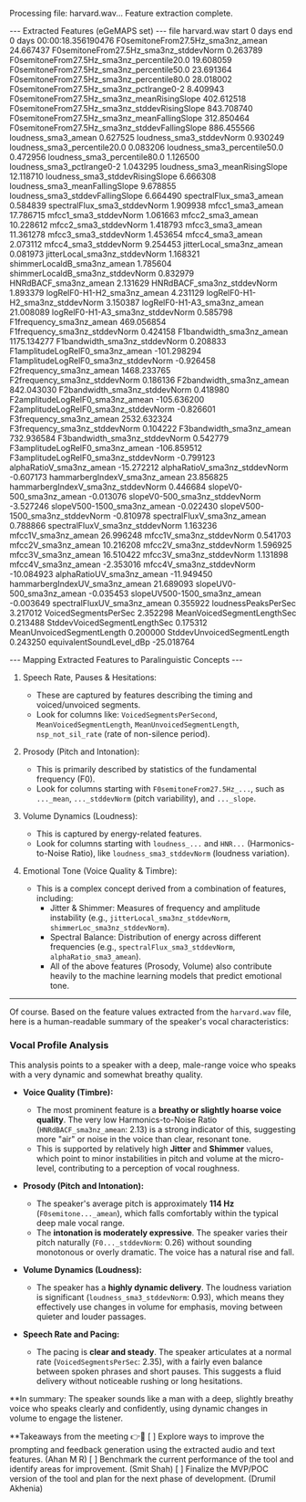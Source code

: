 Processing file: harvard.wav...
Feature extraction complete.

--- Extracted Features (eGeMAPS set) ---
file                                                         harvard.wav
start                                                             0 days
end                                            0 days 00:00:18.356190476
F0semitoneFrom27.5Hz_sma3nz_amean                              24.667437
F0semitoneFrom27.5Hz_sma3nz_stddevNorm                          0.263789
F0semitoneFrom27.5Hz_sma3nz_percentile20.0                     19.608059
F0semitoneFrom27.5Hz_sma3nz_percentile50.0                     23.691364
F0semitoneFrom27.5Hz_sma3nz_percentile80.0                     28.018002
F0semitoneFrom27.5Hz_sma3nz_pctlrange0-2                        8.409943
F0semitoneFrom27.5Hz_sma3nz_meanRisingSlope                   402.612518
F0semitoneFrom27.5Hz_sma3nz_stddevRisingSlope                 843.708740
F0semitoneFrom27.5Hz_sma3nz_meanFallingSlope                  312.850464
F0semitoneFrom27.5Hz_sma3nz_stddevFallingSlope                886.455566
loudness_sma3_amean                                             0.627525
loudness_sma3_stddevNorm                                        0.930249
loudness_sma3_percentile20.0                                    0.083206
loudness_sma3_percentile50.0                                    0.472956
loudness_sma3_percentile80.0                                    1.126500
loudness_sma3_pctlrange0-2                                      1.043295
loudness_sma3_meanRisingSlope                                  12.118710
loudness_sma3_stddevRisingSlope                                 6.666308
loudness_sma3_meanFallingSlope                                  9.678855
loudness_sma3_stddevFallingSlope                                6.664490
spectralFlux_sma3_amean                                         0.584839
spectralFlux_sma3_stddevNorm                                    1.909938
mfcc1_sma3_amean                                               17.786715
mfcc1_sma3_stddevNorm                                           1.061663
mfcc2_sma3_amean                                               10.228612
mfcc2_sma3_stddevNorm                                           1.418793
mfcc3_sma3_amean                                               11.361278
mfcc3_sma3_stddevNorm                                           1.453654
mfcc4_sma3_amean                                                2.073112
mfcc4_sma3_stddevNorm                                           9.254453
jitterLocal_sma3nz_amean                                        0.081973
jitterLocal_sma3nz_stddevNorm                                   1.168321
shimmerLocaldB_sma3nz_amean                                     1.785604
shimmerLocaldB_sma3nz_stddevNorm                                0.832979
HNRdBACF_sma3nz_amean                                           2.131629
HNRdBACF_sma3nz_stddevNorm                                      1.893379
logRelF0-H1-H2_sma3nz_amean                                     4.231129
logRelF0-H1-H2_sma3nz_stddevNorm                                3.150387
logRelF0-H1-A3_sma3nz_amean                                    21.008089
logRelF0-H1-A3_sma3nz_stddevNorm                                0.585798
F1frequency_sma3nz_amean                                      469.056854
F1frequency_sma3nz_stddevNorm                                   0.424158
F1bandwidth_sma3nz_amean                                     1175.134277
F1bandwidth_sma3nz_stddevNorm                                   0.208833
F1amplitudeLogRelF0_sma3nz_amean                             -101.298294
F1amplitudeLogRelF0_sma3nz_stddevNorm                          -0.926458
F2frequency_sma3nz_amean                                     1468.233765
F2frequency_sma3nz_stddevNorm                                   0.186136
F2bandwidth_sma3nz_amean                                      842.043030
F2bandwidth_sma3nz_stddevNorm                                   0.418980
F2amplitudeLogRelF0_sma3nz_amean                             -105.636200
F2amplitudeLogRelF0_sma3nz_stddevNorm                          -0.826601
F3frequency_sma3nz_amean                                     2532.632324
F3frequency_sma3nz_stddevNorm                                   0.104222
F3bandwidth_sma3nz_amean                                      732.936584
F3bandwidth_sma3nz_stddevNorm                                   0.542779
F3amplitudeLogRelF0_sma3nz_amean                             -106.859512
F3amplitudeLogRelF0_sma3nz_stddevNorm                          -0.799123
alphaRatioV_sma3nz_amean                                      -15.272212
alphaRatioV_sma3nz_stddevNorm                                  -0.607173
hammarbergIndexV_sma3nz_amean                                  23.856825
hammarbergIndexV_sma3nz_stddevNorm                              0.446684
slopeV0-500_sma3nz_amean                                       -0.013076
slopeV0-500_sma3nz_stddevNorm                                  -3.527246
slopeV500-1500_sma3nz_amean                                    -0.022430
slopeV500-1500_sma3nz_stddevNorm                               -0.810978
spectralFluxV_sma3nz_amean                                      0.788866
spectralFluxV_sma3nz_stddevNorm                                 1.163236
mfcc1V_sma3nz_amean                                            26.996248
mfcc1V_sma3nz_stddevNorm                                        0.541703
mfcc2V_sma3nz_amean                                            10.216208
mfcc2V_sma3nz_stddevNorm                                        1.596925
mfcc3V_sma3nz_amean                                            16.510422
mfcc3V_sma3nz_stddevNorm                                        1.131898
mfcc4V_sma3nz_amean                                            -2.353016
mfcc4V_sma3nz_stddevNorm                                      -10.084923
alphaRatioUV_sma3nz_amean                                     -11.949450
hammarbergIndexUV_sma3nz_amean                                 21.689093
slopeUV0-500_sma3nz_amean                                      -0.035453
slopeUV500-1500_sma3nz_amean                                   -0.003649
spectralFluxUV_sma3nz_amean                                     0.355922
loudnessPeaksPerSec                                             3.217012
VoicedSegmentsPerSec                                            2.352298
MeanVoicedSegmentLengthSec                                      0.213488
StddevVoicedSegmentLengthSec                                    0.175312
MeanUnvoicedSegmentLength                                       0.200000
StddevUnvoicedSegmentLength                                     0.243250
equivalentSoundLevel_dBp                                      -25.018764

--- Mapping Extracted Features to Paralinguistic Concepts ---

1. Speech Rate, Pauses & Hesitations:
   - These are captured by features describing the timing and voiced/unvoiced segments.
   - Look for columns like: `VoicedSegmentsPerSecond`, `MeanVoicedSegmentLength`, `MeanUnvoicedSegmentLength`, `nsp_not_sil_rate` (rate of non-silence period).

2. Prosody (Pitch and Intonation):
   - This is primarily described by statistics of the fundamental frequency (F0).
   - Look for columns starting with `F0semitoneFrom27.5Hz_...`, such as `..._mean`, `..._stddevNorm` (pitch variability), and `..._slope`.

3. Volume Dynamics (Loudness):
   - This is captured by energy-related features.
   - Look for columns starting with `loudness_...` and `HNR...` (Harmonics-to-Noise Ratio), like `loudness_sma3_stddevNorm` (loudness variation).

4. Emotional Tone (Voice Quality & Timbre):
   - This is a complex concept derived from a combination of features, including:
     - Jitter & Shimmer: Measures of frequency and amplitude instability (e.g., `jitterLocal_sma3nz_stddevNorm`, `shimmerLoc_sma3nz_stddevNorm`).
     - Spectral Balance: Distribution of energy across different frequencies (e.g., `spectralFlux_sma3_stddevNorm`, `alphaRatio_sma3_amean`).
     - All of the above features (Prosody, Volume) also contribute heavily to the machine learning models that predict emotional tone.



-------------------------------------------------------------------------------------------------------------------------------------------------------------------------



Of course. Based on the feature values extracted from the `harvard.wav` file, here is a human-readable summary of the speaker's vocal characteristics:

### **Vocal Profile Analysis**

This analysis points to a speaker with a deep, male-range voice who speaks with a very dynamic and somewhat breathy quality.

* **Voice Quality (Timbre):**
    * The most prominent feature is a **breathy or slightly hoarse voice quality**. The very low Harmonics-to-Noise Ratio (`HNRdBACF_sma3nz_amean`: 2.13) is a strong indicator of this, suggesting more "air" or noise in the voice than clear, resonant tone.
    * This is supported by relatively high **Jitter** and **Shimmer** values, which point to minor instabilities in pitch and volume at the micro-level, contributing to a perception of vocal roughness.

* **Prosody (Pitch and Intonation):**
    * The speaker's average pitch is approximately **114 Hz** (`F0semitone..._amean`), which falls comfortably within the typical deep male vocal range.
    * The **intonation is moderately expressive**. The speaker varies their pitch naturally (`F0..._stddevNorm`: 0.26) without sounding monotonous or overly dramatic. The voice has a natural rise and fall.

* **Volume Dynamics (Loudness):**
    * The speaker has a **highly dynamic delivery**. The loudness variation is significant (`loudness_sma3_stddevNorm`: 0.93), which means they effectively use changes in volume for emphasis, moving between quieter and louder passages.

* **Speech Rate and Pacing:**
    * The pacing is **clear and steady**. The speaker articulates at a normal rate (`VoicedSegmentsPerSec`: 2.35), with a fairly even balance between spoken phrases and short pauses. This suggests a fluid delivery without noticeable rushing or long hesitations.

**In summary: The speaker sounds like a man with a deep, slightly breathy voice who speaks clearly and confidently, using dynamic changes in volume to engage the listener.

**Takeaways from the meeting 👉💬 
[ ] Explore ways to improve the prompting and feedback generation using the extracted audio and text features. (Ahan M R)
[ ] Benchmark the current performance of the tool and identify areas for improvement. (Smit Shah)
[ ] Finalize the MVP/POC version of the tool and plan for the next phase of development. (Drumil Akhenia)
